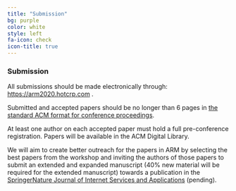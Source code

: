 ```yaml
---
title: "Submission"
bg: purple
color: white
style: left
fa-icon: check
icon-title: true
---
```


### Submission

All submissions should be made electronically through: <a href="https://arm2020.hotcrp.com"> https://arm2020.hotcrp.com </a>.

Submitted and accepted papers should be no longer than 6 pages in <a href="https://www.acm.org/publications/proceedings-template">the standard ACM format for conference proceedings</a>.

At least one author on each accepted paper must hold a full pre-conference registration. Papers will be available in the ACM Digital Library.

We will aim to create better outreach for the papers in ARM by selecting the best papers from the workshop and inviting the authors of those papers to submit an extended and expanded manuscript (40% new material will be required for the extended manuscript) towards a publication in the <a href="https://jisajournal.springeropen.com/"> SpringerNature Journal of Internet Services and Applications</a> (pending).
